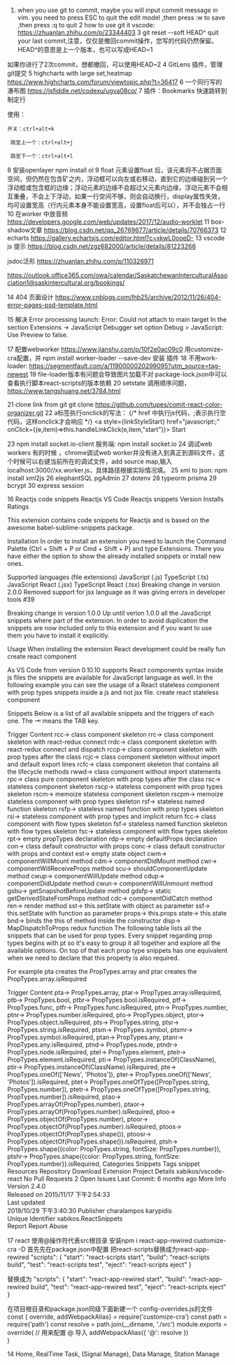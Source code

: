<!--
 * @Description: 
 * @version: 1.0
 * @Author: shaomin fei
 * @Date: 2020-07-29 09:02:11
 * @LastEditors: shaomin fei
 * @LastEditTime: 2020-09-15 20:07:32
-->
1. when you use git to commit, maybe you will input commit message in vim. you need to press ESC to quit the edit model ,then press :w to save ,then press :q to quit
2 how to use git it vscode:
https://zhuanlan.zhihu.com/p/23344403
3 git reset --soft HEAD^ 
quit your last commit,注意，仅仅是撤回commit操作，您写的代码仍然保留。HEAD^的意思是上一个版本，也可以写成HEAD~1

如果你进行了2次commit，想都撤回，可以使用HEAD~2
4 GitLens 插件，管理git提交
5 highcharts with large set,heatmap
https://www.highcharts.com/forum/viewtopic.php?t=36417
6 一个同行写的瀑布图
https://jsfiddle.net/codexu/ugva08cq/
7 插件：Bookmarks 快速跳转到制定行

使用：

    开关：ctrl+alt+k

     跳至上一个：ctrl+alt+j

     跳至下一个：ctrl+alt+l

8 安装openlayer
npm install ol
9 float
元素设置float 后，该元素将不占据页面空间，但仍然在包含矿之内，浮动框可以向左或右移动，直到它的边缘碰到另一个浮动框或包含框的边缘；浮动元素的边缘不会超过父元素内边缘，浮动元素不会相互重叠，不会上下浮动，如果一行空间不够，则会自动换行，display属性失效，均可设置宽高（行内元素本身不能设置宽高，设置float后可以），并不会独占一行
10 在worker 中放音频
https://developers.google.com/web/updates/2017/12/audio-worklet
11  box-shadow文章
https://blog.csdn.net/qq_26769677/article/details/70766373
12 echarts
https://gallery.echartsjs.com/editor.html?c=xkwL0ooeD-
13 vscode js 提示
https://blog.csdn.net/zgz682000/article/details/81223266

 jsdoc泛形
 https://zhuanlan.zhihu.com/p/110326971

https://outlook.office365.com/owa/calendar/SaskatchewanInterculturalAssociation1@saskintercultural.org/bookings/

14 404 页面设计
https://www.cnblogs.com/lhb25/archive/2012/11/26/404-error-pages-psd-template.html

15 解决 Error processing launch: Error: Could not attach to main target
In the section Extensions -> JavaScript Debugger set option Debug > JavaScript: Use Preview to false.

17 配置webworker 
https://www.jianshu.com/p/10f2e0ac09c0  用customize-cra配置，并
npm install worker-loader --save-dev 安装 插件
18 不用work-loader:
https://segmentfault.com/a/1190000020299095?utm_source=tag-newest
19 file-loader版本有问题会导致图片加载不对 package-lock.json中可以查看执行脚本react-scripts的版本依赖
20 setstate 调用顺序问题，
https://www.tangshuang.net/3784.html

21 clone link from git
git clone https://github.com/tupes/comit-react-color-organizer.git
22 a标签执行onclick的写法：
{/* href 中执行js代码，;表示执行空代码，这样onclick才会响应 */}
                 <a style={linkStyleStart} href="javascript:;" onClick={(e,item)=>this.handleLinkClick(e,item,"start")}> Start</a>

23 npm install socket.io-client
服务端: npm install socket.io
24 调试web workers
有的时候 ，chrome调试web worker并没有进入到真正到源码文件，这个时候可以右键当前所在的调试文件，add source map,输入localhost:3000//xx.worker.js，具体路径根据实际情况填。
25 xml to json: npm install xml2js
26 elephantSQL pgAdmin
27 dotenv
28 typeorm  prisma 
29 bcrypt
30 express session



16  Reactjs code snippets
Reactjs
VS Code Reactjs snippets
Version Installs Ratings

This extension contains code snippets for Reactjs and is based on the awesome babel-sublime-snippets package.

Installation
In order to install an extension you need to launch the Command Palette (Ctrl + Shift + P or Cmd + Shift + P) and type Extensions. There you have either the option to show the already installed snippets or install new ones.

Supported languages (file extensions)
JavaScript (.js)
TypeScript (.ts)
JavaScript React (.jsx)
TypeScript React (.tsx)
Breaking change in version 2.0.0
Removed support for jsx language as it was giving errors in developer tools #39

Breaking change in version 1.0.0
Up until verion 1.0.0 all the JavaScript snippets where part of the extension. In order to avoid duplication the snippets are now included only to this extension and if you want to use them you have to install it explicitly.

Usage
When installing the extension React development could be really fun create react component

As VS Code from version 0.10.10 supports React components syntax inside js files the snippets are available for JavaScript language as well. In the following example you can see the usage of a React stateless component with prop types snippets inside a js and not jsx file. create react stateless component

Snippets
Below is a list of all available snippets and the triggers of each one. The ⇥ means the TAB key.

Trigger	Content
rcc→	class component skeleton
rrc→	class component skeleton with react-redux connect
rrdc→	class component skeleton with react-redux connect and dispatch
rccp→	class component skeleton with prop types after the class
rcjc→	class component skeleton without import and default export lines
rcfc→	class component skeleton that contains all the lifecycle methods
rwwd→	class component without import statements
rpc→	class pure component skeleton with prop types after the class
rsc→	stateless component skeleton
rscp→	stateless component with prop types skeleton
rscm→	memoize stateless component skeleton
rscpm→	memoize stateless component with prop types skeleton
rsf→	stateless named function skeleton
rsfp→	stateless named function with prop types skeleton
rsi→	stateless component with prop types and implicit return
fcc→	class component with flow types skeleton
fsf→	stateless named function skeleton with flow types skeleton
fsc→	stateless component with flow types skeleton
rpt→	empty propTypes declaration
rdp→	empty defaultProps declaration
con→	class default constructor with props
conc→	class default constructor with props and context
est→	empty state object
cwm→	componentWillMount method
cdm→	componentDidMount method
cwr→	componentWillReceiveProps method
scu→	shouldComponentUpdate method
cwup→	componentWillUpdate method
cdup→	componentDidUpdate method
cwun→	componentWillUnmount method
gsbu→	getSnapshotBeforeUpdate method
gdsfp→	static getDerivedStateFromProps method
cdc→	componentDidCatch method
ren→	render method
sst→	this.setState with object as parameter
ssf→	this.setState with function as parameter
props→	this.props
state→	this.state
bnd→	binds the this of method inside the constructor
disp→	MapDispatchToProps redux function
The following table lists all the snippets that can be used for prop types. Every snippet regarding prop types begins with pt so it's easy to group it all together and explore all the available options. On top of that each prop type snippets has one equivalent when we need to declare that this property is also required.

For example pta creates the PropTypes.array and ptar creates the PropTypes.array.isRequired

Trigger	Content
pta→	PropTypes.array,
ptar→	PropTypes.array.isRequired,
ptb→	PropTypes.bool,
ptbr→	PropTypes.bool.isRequired,
ptf→	PropTypes.func,
ptfr→	PropTypes.func.isRequired,
ptn→	PropTypes.number,
ptnr→	PropTypes.number.isRequired,
pto→	PropTypes.object,
ptor→	PropTypes.object.isRequired,
pts→	PropTypes.string,
ptsr→	PropTypes.string.isRequired,
ptsm→	PropTypes.symbol,
ptsmr→	PropTypes.symbol.isRequired,
ptan→	PropTypes.any,
ptanr→	PropTypes.any.isRequired,
ptnd→	PropTypes.node,
ptndr→	PropTypes.node.isRequired,
ptel→	PropTypes.element,
ptelr→	PropTypes.element.isRequired,
pti→	PropTypes.instanceOf(ClassName),
ptir→	PropTypes.instanceOf(ClassName).isRequired,
pte→	PropTypes.oneOf(['News', 'Photos']),
pter→	PropTypes.oneOf(['News', 'Photos']).isRequired,
ptet→	PropTypes.oneOfType([PropTypes.string, PropTypes.number]),
ptetr→	PropTypes.oneOfType([PropTypes.string, PropTypes.number]).isRequired,
ptao→	PropTypes.arrayOf(PropTypes.number),
ptaor→	PropTypes.arrayOf(PropTypes.number).isRequired,
ptoo→	PropTypes.objectOf(PropTypes.number),
ptoor→	PropTypes.objectOf(PropTypes.number).isRequired,
ptoos→	PropTypes.objectOf(PropTypes.shape()),
ptoosr→	PropTypes.objectOf(PropTypes.shape()).isRequired,
ptsh→	PropTypes.shape({color: PropTypes.string, fontSize: PropTypes.number}),
ptshr→	PropTypes.shape({color: PropTypes.string, fontSize: PropTypes.number}).isRequired,
Categories
Snippets
Tags
snippet
Resources
Repository
Download Extension
Project Details
xabikos/vscode-react
No Pull Requests
2 Open Issues
Last Commit: 6 months ago
More Info
Version	2.4.0	
Released on	2015/11/17 下午2:54:33	
Last updated	
2019/10/29 下午3:40:30
Publisher	charalampos karypidis	
Unique Identifier	xabikos.ReactSnippets	
Report	Report Abuse	  


17 react 使用@操作符代表src根目录
安装npm i react-app-rewired customize-cra -D
首先先在package.json中配置 把react-scripts替换成为react-app-rewired
"scripts": {
    "start": "react-scripts start",
    "build": "react-scripts build",
    "test": "react-scripts test",
    "eject": "react-scripts eject"
}

替换成为
"scripts": {
    "start": "react-app-rewired start",
    "build": "react-app-rewired build",
    "test": "react-app-rewired test",
    "eject": "react-scripts eject"
}

在项目根目录和package.json同级下面新建一个 config-overrides.js的文件
const { override, addWebpackAlias} = require('customize-cra')
const path = require('path')
const resolve = path.join(__dirname, './src')
module.exports = override(
	  // 用来配置 @ 导入
    addWebpackAlias({
        '@': resolve
    })  
)

14 Home, RealTime Task, (Signal Manage),  Data Manage, Station Manage 
